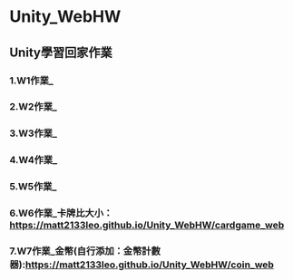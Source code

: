 # Unity_WebHW
 ## Unity學習回家作業
 
 ### 1.W1作業_
 
 ### 2.W2作業_
 
 ### 3.W3作業_
 
 ### 4.W4作業_
 
 ### 5.W5作業_
 
 ### 6.W6作業_卡牌比大小：https://matt2133leo.github.io/Unity_WebHW/cardgame_web
 
 ### 7.W7作業_金幣(自行添加：金幣計數器):https://matt2133leo.github.io/Unity_WebHW/coin_web
